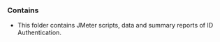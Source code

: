 ### Contains
- This folder contains JMeter scripts, data and summary reports of ID Authentication.


